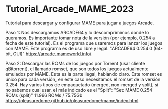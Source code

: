 # Tutorial_Arcade_MAME_2023
Tutorial para descargar y configurar MAME para jugar a juegos Arcade.


Paso 1: Nos descargamos ARCADE64 y lo descomprimimos donde lo queramos. Es importante tomar nota de la versión (por ejemplo, 0.254 a fecha de este tutorial). Es el programa que usaremos para lanzar los juegos con MAME. Este programa es de uso libre y legal.
"ARCADE64 0.254.0 (64-bit, GUI)"
https://arcade.mameworld.info/

Paso 2: Descargar las ROMs de los juegos por Torrent (usar cliente qBitorrent), el llamado romset, que son todos los juegos actualmente emulados por MAME. Esta es la parte ilegal, hablando claro. Este romset es único para cada versión, en este caso necesitamos el romset de la versión 0.254. Hay varios tipos de empaquetado (merged, non-merged y split), si no sabemos cual usar, el más indicado es el "Split":
"Set: MAME 0.254 ROMs (split)"
11.966 ROMs / 75.75Gb
https://pleasuredome.github.io/pleasuredome/mame/index.html
